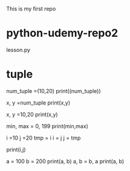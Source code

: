 This is my first repo
# python-udemy-repo2

 lesson.py 

# tuple

num_tuple =(10,20)
print((num_tuple))

x, y =num_tuple
print(x,y)

x, y =10,20
print(x,y)

min, max = 0, 199
print(min,max)

i =10
j =20
tmp = i
i = j
j = tmp

print(i,j)

a = 100
b = 200
print(a, b)
a, b = b, a
print(a, b)
